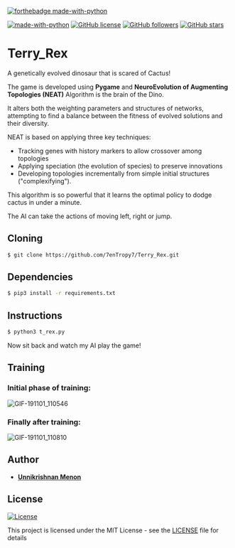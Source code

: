 [![forthebadge made-with-python](http://ForTheBadge.com/images/badges/made-with-python.svg)](https://www.python.org/)

[![made-with-python](https://img.shields.io/badge/Made%20with-Python-1f425f.svg)](https://www.python.org/) [![GitHub license](https://img.shields.io/github/license/Naereen/StrapDown.js.svg)](https://github.com/Naereen/StrapDown.js/blob/master/LICENSE) [![GitHub followers](https://img.shields.io/github/followers/7enTropy7?label=Follow&style=social)](https://github.com/7enTropy7?tab=followers) [![GitHub stars](https://img.shields.io/github/stars/7enTropy7/Terry_Rex.svg?style=social&label=Star&maxAge=2592000)](https://GitHub.com/7enTropy7/Terry_Rex/stargazers/)

# Terry_Rex
A genetically evolved dinosaur that is scared of Cactus!

The game is developed using **Pygame** and **NeuroEvolution of Augmenting Topologies (NEAT)** Algorithm is the brain of the Dino.

It alters both the weighting parameters and structures of networks, attempting to find a balance between the fitness of evolved solutions and their diversity. 

NEAT is based on applying three key techniques: 
- Tracking genes with history markers to allow crossover among topologies 
- Applying speciation (the evolution of species) to preserve innovations
- Developing topologies incrementally from simple initial structures ("complexifying").

This algorithm is so powerful that it learns the optimal policy to dodge cactus in under a minute. 

The AI can take the actions of moving left, right or jump.

## Cloning
```bash
$ git clone https://github.com/7enTropy7/Terry_Rex.git
```

## Dependencies
```bash
$ pip3 install -r requirements.txt
```

## Instructions
```bash
$ python3 t_rex.py
```
Now sit back and watch my AI play the game!
## Training

### Initial phase of training:

![GIF-191101_110546](https://user-images.githubusercontent.com/36446402/68004799-d62cce80-fc98-11e9-8b07-3f2368748ccc.gif)


### Finally after training:

![GIF-191101_110810](https://user-images.githubusercontent.com/36446402/68004871-1d1ac400-fc99-11e9-9692-bf7df96bd451.gif)



## Author

* [**Unnikrishnan Menon**](https://github.com/7enTropy7)

## License

[![License](http://img.shields.io/:license-mit-blue.svg?style=flat-square)](http://badges.mit-license.org)

This project is licensed under the MIT License - see the [LICENSE](LICENSE) file for details


